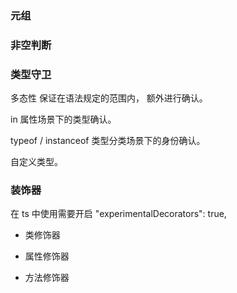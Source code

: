 ### 元组

### 非空判断

### 类型守卫

多态性
保证在语法规定的范围内， 额外进行确认。

in 属性场景下的类型确认。

typeof / instanceof 类型分类场景下的身份确认。

自定义类型。

### 装饰器

在 ts 中使用需要开启 "experimentalDecorators": true,

- 类修饰器

- 属性修饰器
- 方法修饰器
